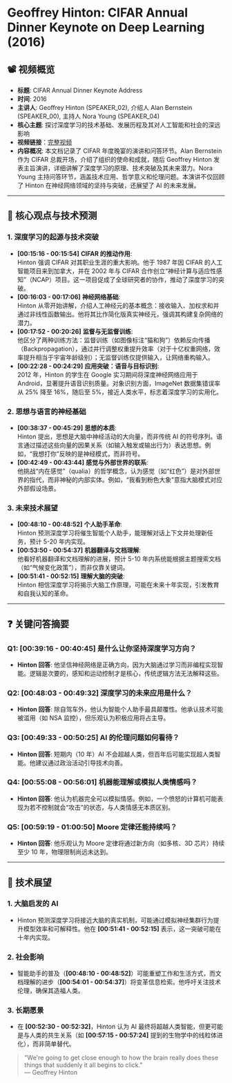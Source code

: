 # Geoffrey Hinton: CIFAR Annual Dinner Keynote on Deep Learning (2016)

## 📽️ 视频概览
- **标题**: CIFAR Annual Dinner Keynote Address
- **时间**: 2016
- **主讲人**: Geoffrey Hinton (SPEAKER_02), 介绍人 Alan Bernstein (SPEAKER_00), 主持人 Nora Young (SPEAKER_04)
- **核心主题**: 探讨深度学习的技术基础、发展历程及其对人工智能和社会的深远影响
- **视频链接**：[完整视频](https://www.youtube.com/watch?v=fDR1I2Shw_E)
- **内容概况**: 本文档记录了 CIFAR 年度晚宴的演讲和问答环节。Alan Bernstein 作为 CIFAR 总裁开场，介绍了组织的使命和成就，随后 Geoffrey Hinton 发表主旨演讲，详细讲解了深度学习的原理、技术突破及其未来潜力。Nora Young 主持问答环节，涵盖技术应用、哲学意义和伦理问题。本演讲不仅回顾了 Hinton 在神经网络领域的坚持与突破，还展望了 AI 的未来发展。

---

## 🎯 核心观点与技术预测

### 1. **深度学习的起源与技术突破**
- **[00:15:16 - 00:15:54]** **CIFAR 的推动作用**:  
  Hinton 强调 CIFAR 对其职业生涯的重大影响。他于 1987 年因 CIFAR 的人工智能项目来到加拿大，并在 2002 年与 CIFAR 合作创立“神经计算与适应性感知”（NCAP）项目。这一项目促成了全球研究者的协作，推动了深度学习的突破。
- **[00:16:03 - 00:17:06]** **神经网络基础**:  
  Hinton 从零开始讲解，介绍人工神经元的基本概念：接收输入、加权求和并通过非线性函数输出。他将其比作简化版真实神经元，强调其构建复杂网络的潜力。
- **[00:17:52 - 00:20:26]** **监督与无监督训练**:  
  他区分了两种训练方法：监督训练（如图像标注“猫和狗”）依赖反向传播（Backpropagation），通过并行调整权重提升效率（对于十亿权重网络，效率提升相当于宇宙年龄级别）；无监督训练仅提供输入，让网络重构输入。
- **[00:22:28 - 00:24:29]** **应用突破：语音与目标识别**:  
  2012 年，Hinton 的学生在 Google 实习期间将深度神经网络应用于 Android，显著提升语音识别质量。对象识别方面，ImageNet 数据集错误率从 25% 降至 16%，随后至 5%，接近人类水平，标志着深度学习的实用化。

### 2. **思想与语言的神经基础**
- **[00:38:37 - 00:45:29]** **思想的本质**:  
  Hinton 提出，思想是大脑中神经活动的大向量，而非传统 AI 的符号序列。语言通过描述这些向量的因果关系（如输入触发或输出行为）表达思想。例如，“我想打你”反映的是神经模式，而非符号。
- **[00:42:49 - 00:43:44]** **感觉与外部世界的联系**:  
  他挑战“内在感觉”（qualia）的哲学概念，认为感觉（如“红色”）是对外部世界的指代，而非神秘的内部实体。例如，“我看到粉色大象”意指大脑模式对应外部假设场景。

### 3. **未来技术展望**
- **[00:48:10 - 00:48:52]** **个人助手革命**:  
  Hinton 预测深度学习将催生智能个人助手，能理解对话上下文并处理新任务，预计 5-20 年内实现。
- **[00:53:50 - 00:54:37]** **机器翻译与文档理解**:  
  他看好机器翻译和文档理解的进展，预计 5-10 年内系统能根据主题搜索文档（如“气候变化政策”），而非仅靠关键词。
- **[00:51:41 - 00:52:15]** **理解大脑的突破**:  
  Hinton 相信深度学习将揭示大脑工作原理，可能在未来十年实现，引发教育和自我认知的革命。

---

## ❓ 关键问答摘要

### Q1: **[00:39:16 - 00:40:45]** 是什么让你坚持深度学习方向？
- **Hinton 回答**: 他坚信神经网络是正确方向，因为大脑通过学习而非编程实现智能。逻辑是次要的，感知和运动控制才是核心，传统逻辑方法无法解释这些。

### Q2: **[00:48:03 - 00:49:32]** 深度学习的未来应用是什么？
- **Hinton 回答**: 除自驾车外，他认为智能个人助手最具颠覆性。他承认技术可能被滥用（如 NSA 监控），但乐观认为积极应用将占主导。

### Q3: **[00:49:33 - 00:50:25]** AI 的伦理问题如何看待？
- **Hinton 回答**: 短期内（10 年）AI 不会超越人类，但百年后可能实现超人类智能。他建议通过政治活动引导技术向善。

### Q4: **[00:55:08 - 00:56:01]** 机器能理解或模拟人类情感吗？
- **Hinton 回答**: 他认为机器完全可以模拟情感。例如，一个愤怒的计算机可能表现为若不控制就会“攻击”的状态，与人类情感无本质区别。

### Q5: **[00:59:19 - 01:00:50]** Moore 定律还能持续吗？
- **Hinton 回答**: 他乐观认为 Moore 定律将通过新方向（如多核、3D 芯片）持续至少 10 年，物理限制尚远未达到。

---

## 🔮 技术展望

### 1. **大脑启发的 AI**
- Hinton 预测深度学习将接近大脑的真实机制，可能通过模拟神经集群行为提升模型效率和可解释性。他在 **[00:51:41 - 00:52:15]** 表示，这一突破可能在十年内实现。

### 2. **社会影响**
- 智能助手的普及（**[00:48:10 - 00:48:52]**）可能重塑工作和生活方式，而文档理解的进步（**[00:54:01 - 00:54:37]**）将变革信息检索。他呼吁关注技术伦理，确保其造福人类。

### 3. **长期愿景**
- 在 **[00:52:30 - 00:52:32]**，Hinton 认为 AI 最终将超越人类智能，但更可能是与人类的共生关系（如 **[00:57:15 - 00:57:24]** 提到的生物学中的线粒体进化），而非简单替代。

> "We're going to get close enough to how the brain really does these things that suddenly it all begins to click."  
> — Geoffrey Hinton
